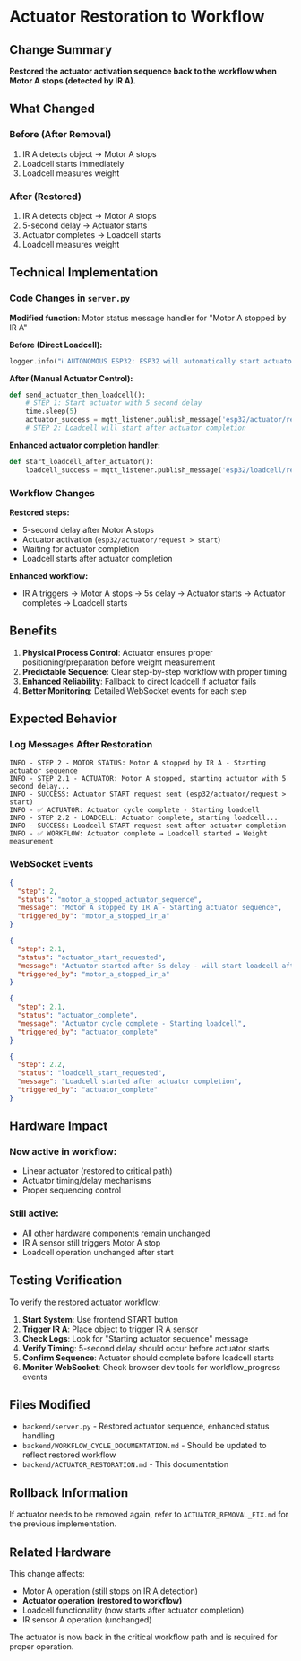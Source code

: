 # Actuator Restoration to Workflow

## Change Summary

**Restored the actuator activation sequence back to the workflow when Motor A stops (detected by IR A).**

## What Changed

### Before (After Removal)
1. IR A detects object → Motor A stops
2. Loadcell starts immediately
3. Loadcell measures weight

### After (Restored)  
1. IR A detects object → Motor A stops
2. 5-second delay → Actuator starts 
3. Actuator completes → Loadcell starts
4. Loadcell measures weight

## Technical Implementation

### Code Changes in `server.py`

**Modified function**: Motor status message handler for "Motor A stopped by IR A"

**Before (Direct Loadcell):**
```python
logger.info("ℹ️ AUTONOMOUS ESP32: ESP32 will automatically start actuator → loadcell sequence")
```

**After (Manual Actuator Control):**
```python
def send_actuator_then_loadcell():
    # STEP 1: Start actuator with 5 second delay
    time.sleep(5)
    actuator_success = mqtt_listener.publish_message('esp32/actuator/request', 'start')
    # STEP 2: Loadcell will start after actuator completion
```

**Enhanced actuator completion handler:**
```python
def start_loadcell_after_actuator():
    loadcell_success = mqtt_listener.publish_message('esp32/loadcell/request', 'start')
```

### Workflow Changes

**Restored steps:**
- 5-second delay after Motor A stops
- Actuator activation (`esp32/actuator/request > start`)
- Waiting for actuator completion
- Loadcell starts after actuator completion

**Enhanced workflow:**
- IR A triggers → Motor A stops → 5s delay → Actuator starts → Actuator completes → Loadcell starts

## Benefits

1. **Physical Process Control**: Actuator ensures proper positioning/preparation before weight measurement
2. **Predictable Sequence**: Clear step-by-step workflow with proper timing
3. **Enhanced Reliability**: Fallback to direct loadcell if actuator fails
4. **Better Monitoring**: Detailed WebSocket events for each step

## Expected Behavior

### Log Messages After Restoration
```
INFO - STEP 2 - MOTOR STATUS: Motor A stopped by IR A - Starting actuator sequence
INFO - STEP 2.1 - ACTUATOR: Motor A stopped, starting actuator with 5 second delay...
INFO - SUCCESS: Actuator START request sent (esp32/actuator/request > start)
INFO - ✅ ACTUATOR: Actuator cycle complete - Starting loadcell
INFO - STEP 2.2 - LOADCELL: Actuator complete, starting loadcell...
INFO - SUCCESS: Loadcell START request sent after actuator completion
INFO - ✅ WORKFLOW: Actuator complete → Loadcell started → Weight measurement
```

### WebSocket Events
```json
{
  "step": 2,
  "status": "motor_a_stopped_actuator_sequence",
  "message": "Motor A stopped by IR A - Starting actuator sequence",
  "triggered_by": "motor_a_stopped_ir_a"
}

{
  "step": 2.1,
  "status": "actuator_start_requested", 
  "message": "Actuator started after 5s delay - will start loadcell after completion",
  "triggered_by": "motor_a_stopped_ir_a"
}

{
  "step": 2.1,
  "status": "actuator_complete",
  "message": "Actuator cycle complete - Starting loadcell",
  "triggered_by": "actuator_complete"
}

{
  "step": 2.2,
  "status": "loadcell_start_requested",
  "message": "Loadcell started after actuator completion", 
  "triggered_by": "actuator_complete"
}
```

## Hardware Impact

### Now active in workflow:
- Linear actuator (restored to critical path)
- Actuator timing/delay mechanisms
- Proper sequencing control

### Still active:
- All other hardware components remain unchanged
- IR A sensor still triggers Motor A stop
- Loadcell operation unchanged after start

## Testing Verification

To verify the restored actuator workflow:

1. **Start System**: Use frontend START button
2. **Trigger IR A**: Place object to trigger IR A sensor  
3. **Check Logs**: Look for "Starting actuator sequence" message
4. **Verify Timing**: 5-second delay should occur before actuator starts
5. **Confirm Sequence**: Actuator should complete before loadcell starts
6. **Monitor WebSocket**: Check browser dev tools for workflow_progress events

## Files Modified

- `backend/server.py` - Restored actuator sequence, enhanced status handling
- `backend/WORKFLOW_CYCLE_DOCUMENTATION.md` - Should be updated to reflect restored workflow
- `backend/ACTUATOR_RESTORATION.md` - This documentation

## Rollback Information

If actuator needs to be removed again, refer to `ACTUATOR_REMOVAL_FIX.md` for the previous implementation.

## Related Hardware

This change affects:
- Motor A operation (still stops on IR A detection)
- **Actuator operation (restored to workflow)**
- Loadcell functionality (now starts after actuator completion)
- IR sensor A operation (unchanged)

The actuator is now back in the critical workflow path and is required for proper operation.
